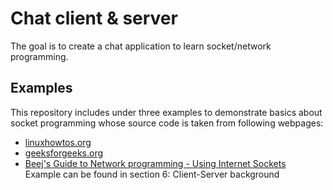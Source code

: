 # **Chat client & server**

The goal is to create a chat application to learn socket/network programming.

## Examples

This repository includes under three examples to demonstrate basics about socket programming whose source code is taken from following webpages:
- [linuxhowtos.org](http://www.linuxhowtos.org/C_C++/socket.htm)
- [geeksforgeeks.org](https://www.geeksforgeeks.org/socket-programming-cc/)
- [Beej's Guide to Network programming - Using Internet Sockets](http://beej.us/guide/bgnet/pdf/bgnet_USLetter.pdf) <br> Example can be found in section 6: Client-Server background
